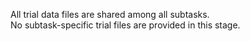 All trial data files are shared among all subtasks. <br>
No subtask-specific trial files are provided in this stage.
